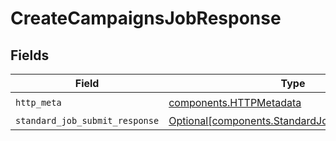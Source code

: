 # CreateCampaignsJobResponse


## Fields

| Field                                                                                                  | Type                                                                                                   | Required                                                                                               | Description                                                                                            |
| ------------------------------------------------------------------------------------------------------ | ------------------------------------------------------------------------------------------------------ | ------------------------------------------------------------------------------------------------------ | ------------------------------------------------------------------------------------------------------ |
| `http_meta`                                                                                            | [components.HTTPMetadata](../../models/components/httpmetadata.md)                                     | :heavy_check_mark:                                                                                     | N/A                                                                                                    |
| `standard_job_submit_response`                                                                         | [Optional[components.StandardJobSubmitResponse]](../../models/components/standardjobsubmitresponse.md) | :heavy_minus_sign:                                                                                     | Accepted                                                                                               |